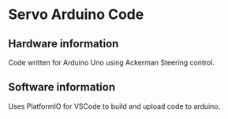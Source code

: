 # Servo Arduino Code

## Hardware information

Code written for Arduino Uno using Ackerman Steering control.

## Software information

Uses PlatformIO for VSCode to build and upload code to arduino.